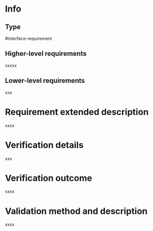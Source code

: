 # Info
## Type
#interface-requirement 
## Higher-level requirements
xxxxx
## Lower-level requirements
xxx

# Requirement extended description
xxxx

# Verification details
xxx

# Verification outcome
xxxx

# Validation method and description
xxxx